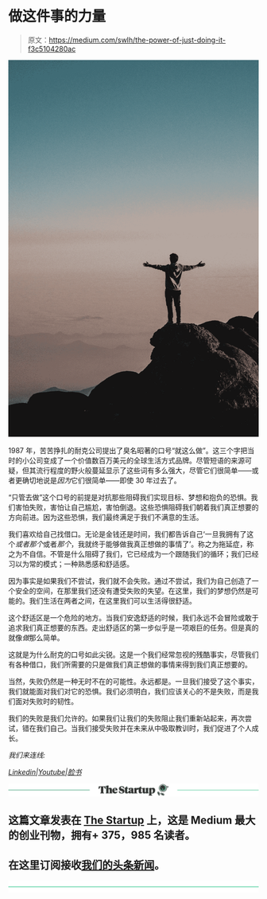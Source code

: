 # 做这件事的力量

> 原文：<https://medium.com/swlh/the-power-of-just-doing-it-f3c5104280ac>

![](img/4af24286077f48da3ce73d4c87c32cbb.png)

1987 年，苦苦挣扎的耐克公司提出了臭名昭著的口号“就这么做”。这三个字把当时的小公司变成了一个价值数百万美元的全球生活方式品牌。尽管短语的来源可疑，但其流行程度的野火般蔓延显示了这些词有多么强大，尽管它们很简单——或者更确切地说是*因为*它们很简单——即使 30 年过去了。

“只管去做”这个口号的前提是对抗那些阻碍我们实现目标、梦想和抱负的恐惧。我们害怕失败，害怕让自己尴尬，害怕倒退。这些恐惧阻碍我们朝着我们真正想要的方向前进。因为这些恐惧，我们最终满足于我们不满意的生活。

我们喜欢给自己找借口。无论是金钱还是时间，我们都告诉自己‘一旦我拥有了这个*或者那个*或者*那个*，我就终于能够做我真正想做的事情了’。称之为拖延症，称之为不自信。不管是什么阻碍了我们，它已经成为一个跟随我们的循环；我们已经习以为常的模式；一种熟悉感和舒适感。

因为事实是如果我们不尝试，我们就不会失败。通过不尝试，我们为自己创造了一个安全的空间，在那里我们还没有遭受失败的失望。在这里，我们的梦想仍然是可能的。我们生活在两者之间，在这里我们可以生活得很舒适。

这个舒适区是一个危险的地方。当我们安逸舒适的时候，我们永远不会冒险或敢于追求我们真正想要的东西。走出舒适区的第一步似乎是一项艰巨的任务。但是真的就像*做*那么简单。

这就是为什么耐克的口号如此尖锐。这是一个我们经常忽视的残酷事实，尽管我们有各种借口，我们所需要的只是做我们真正想做的事情来得到我们真正想要的。

当然，失败仍然是一种无时不在的可能性。永远都是。一旦我们接受了这个事实，我们就能面对我们对它的恐惧。我们必须明白，我们应该关心的不是失败，而是我们面对失败时的韧性。

我们的失败是我们允许的。如果我们让我们的失败阻止我们重新站起来，再次尝试，错在我们自己。当我们接受失败并在未来从中吸取教训时，我们促进了个人成长。

*我们来连线:*

[*Linkedin*](http://bit.ly/bensonsunglinkedin)*|*[*Youtube*](http://bit.ly/bensonsungyoutube)*|*[*脸书*](http://bit.ly/bensonsungfacebook)

[![](img/308a8d84fb9b2fab43d66c117fcc4bb4.png)](https://medium.com/swlh)

## 这篇文章发表在 [The Startup](https://medium.com/swlh) 上，这是 Medium 最大的创业刊物，拥有+ 375，985 名读者。

## 在这里订阅接收[我们的头条新闻](http://growthsupply.com/the-startup-newsletter/)。

[![](img/b0164736ea17a63403e660de5dedf91a.png)](https://medium.com/swlh)